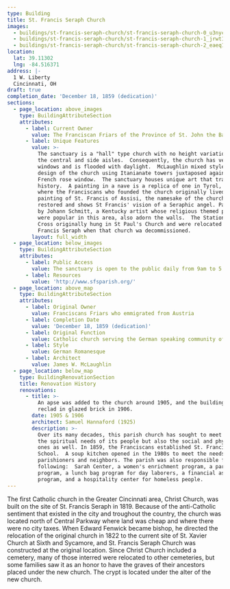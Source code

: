 ```yaml
---
type: Building
title: St. Francis Seraph Church
images:
  - buildings/st-francis-seraph-church/st-francis-seraph-church-0_u3nycw
  - buildings/st-francis-seraph-church/st-francis-seraph-church-1_jrwt10
  - buildings/st-francis-seraph-church/st-francis-seraph-church-2_eaeq1m
location:
  lat: 39.11302
  lng: -84.516371
address: |-
  1 W. Liberty
  Cincinnati, OH
draft: true
completion_date: 'December 18, 1859 (dedication)'
sections:
  - page_location: above_images
    type: BuildingAttributeSection
    attributes:
      - label: Current Owner
        value: The Franciscan Friars of the Province of St. John the Baptist
      - label: Unique Features
        value: >-
          The sanctuary is a "hall" type church with no height variation between
          the central and side aisles.  Consequently, the church has very high
          windows and is flooded with daylight.  McLaughlin mixed styles in the
          design of the church using Itanianate towers juxtaposed against a
          French rose window.  The sanctuary houses unique art that traces its
          history.  A painting in a nave is a replica of one in Tyrol, Austria
          where the Franciscans who founded the church originally lived.  A
          painting of St. Francis of Assisi, the namesake of the church, was
          restored and shows St Francis' vision of a Seraphic angel. Paintings
          by Johann Schmitt, a Kentucky artist whose religious themed paintings
          were popular in this area, also adorn the walls.  The Stations of the
          Cross originally hung in St Paul's Church and were relocated to St
          Francis Seraph when that church wa decommissioned.
        layout: full_width
  - page_location: below_images
    type: BuildingAttributeSection
    attributes:
      - label: Public Access
        value: The sanctuary is open to the public daily from 9am to 5 pm
      - label: Resources
        value: 'http://www.sfsparish.org/'
  - page_location: above_map
    type: BuildingAttributeSection
    attributes:
      - label: Original Owner
        value: Franciscans Friars who emmigrated from Austria
      - label: Completion Date
        value: 'December 18, 1859 (dedication)'
      - label: Original Function
        value: Catholic church serving the German speaking community of Cincinnati
      - label: Style
        value: German Romanesque
      - label: Architect
        value: James W. McLaughlin
  - page_location: below_map
    type: BuildingRenovationSection
    title: Renovation History
    renovations:
      - title: >-
          An apse was added to the church around 1905, and the building was
          reclad in glazed brick in 1906.
        date: 1905 & 1906
        architect: Samuel Hannaford (1925)
        description: >-
          Over its many decades, this parish church has sought to meet not only
          the spiritual needs of its people but also the social and physical
          ones as well. In 1859, the Franciscans established St. Francis Seraph
          School.  A soup kitchen opened in the 1980s to meet the needs of
          parishioners and neighbors. The parish was also responsible for the
          following:  Sarah Center, a women's enrichment program, a parish nurse
          program, a lunch bag program for day laborers, a financial assistance
          program, and a hospitality center for homeless people.
---
```


The first Catholic church in the Greater Cincinnati area, Christ Church, was built on the site of St. Francis Seraph in 1819. Because of the anti-Catholic sentiment that existed in the city and troughout the country, the church was located north of Central Parkway where land was cheap and where there were no city taxes. When Edward Fenwick became bishop, he directed the relocation of the original church in 1822 to the current site of St. Xavier Church at Sixth and Sycamore, and St. Francis Seraph Church was constructed at the original location. Since Christ Church included a cemetery, many of those interred were relocated to other cemeteries, but some families saw it as an honor to have the graves of their ancestors placed under the new church. The crypt is located under the alter of the new church.
